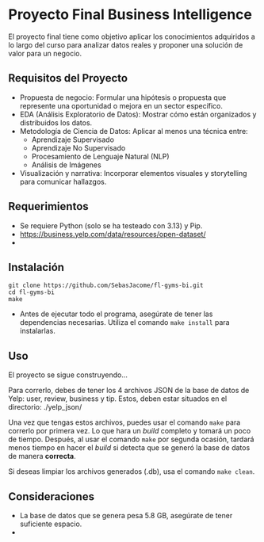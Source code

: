 # Proyecto Final Business Intelligence

El proyecto final tiene como objetivo aplicar los conocimientos adquiridos a lo largo del curso para analizar datos reales y proponer una solución de valor para un negocio.

## Requisitos del Proyecto

* Propuesta de negocio: Formular una hipótesis o propuesta que represente una oportunidad o mejora en un sector específico.
* EDA (Análisis Exploratorio de Datos): Mostrar cómo están organizados y distribuidos los datos.
* Metodología de Ciencia de Datos: Aplicar al menos una técnica entre:
	* Aprendizaje Supervisado
	* Aprendizaje No Supervisado
	* Procesamiento de Lenguaje Natural (NLP)
	* Análisis de Imágenes
* Visualización y narrativa: Incorporar elementos visuales y storytelling para comunicar hallazgos.

## Requerimientos

* Se requiere Python (solo se ha testeado con 3.13) y Pip.
* https://business.yelp.com/data/resources/open-dataset/
* 

## Instalación

```
git clone https://github.com/SebasJacome/fl-gyms-bi.git
cd fl-gyms-bi
make
```
* Antes de ejecutar todo el programa, asegúrate de tener las dependencias necesarias. Utiliza el comando `make install` para instalarlas.

## Uso

El proyecto se sigue construyendo...

Para correrlo, debes de tener los 4 archivos JSON de la base de datos de Yelp: user, review, business y tip. Estos, deben estar situados en el directorio: ./yelp_json/

Una vez que tengas estos archivos, puedes usar el comando `make` para correrlo por primera vez. Lo que hara un _build_ completo y tomará un poco de tiempo. Después, al usar el comando `make` por segunda ocasión, tardará menos tiempo en hacer el _build_ si detecta que se generó la base de datos de manera **correcta**.

Si deseas limpiar los archivos generados (.db), usa el comando `make clean`. 

## Consideraciones

* La base de datos que se genera pesa 5.8 GB, asegúrate de tener suficiente espacio.
* 
